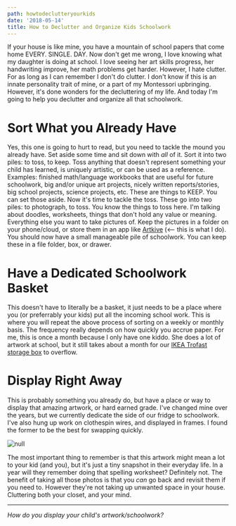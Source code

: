 ```yaml
---
path: howtodeclutteryourkids
date: '2018-05-14'
title: How to Declutter and Organize Kids Schoolwork
---
```

If your house is like mine, you have a mountain of school papers that come home EVERY. SINGLE. DAY.  Now don't get me wrong, I love knowing what my daughter is doing at school.  I love seeing her art skills progress, her handwriting improve, her math problems get harder.  However, I hate clutter.  For as long as I can remember I don't do clutter.  I don't know if this is an innate personality trait of mine, or a part of my Montessori upbringing.  However, it's done wonders for the decluttering of my life.  And today I'm going to help you declutter and organize all that schoolwork.

# Sort What you Already Have

Yes, this one is going to hurt to read, but you need to tackle the mound you already have.  Set aside some time and sit down with _all_ of it. Sort it into two piles: to toss, to keep.  Toss anything that doesn't represent something your child has learned, is uniquely artistic, or can be used as a reference.  Examples: finished math/language workbooks that are useful for future schoolwork, big and/or unique art projects, nicely written reports/stories, big school projects, science projects, etc.   These are things to KEEP.  You can set those aside.  Now it's time to tackle the toss.  These go into two piles: to photograph, to toss.  You know the things to toss here. I'm talking about doodles, worksheets, things that don't hold any value or meaning.  Everything else you want to take pictures of.  Keep the pictures in a folder on your phone/cloud, or store them in an app like [Artkive](https://www.artkiveapp.com/) (<-- this is what I do).  You should now have a small manageable pile of schoolwork.  You can keep these in a file folder, box, or drawer.

# Have a Dedicated Schoolwork Basket

This doesn't have to literally be a basket, it just needs to be a place where you (or preferrably your kids) put all the incoming school work.  This is where you will repeat the above process of sorting on a weekly or monthly basis. The frequency really depends on how quickly you accrue paper. For me, this is once a month because I only have one kiddo.  She does a lot of artwork at school, but it still takes about a month for our [IKEA Trofast storage box](https://www.ikea.com/us/en/catalog/products/80089239/) to overflow.

# Display Right Away

This is probably something you already do, but have a place or way to display that amazing artwork, or hard earned grade.  I've changed mine over the years, but we currently dedicate the side of our fridge to schoolwork.  I've also hung up work on clothespin wires, and displayed in frames.  I found the former to be the best for swapping quickly.

![null](/assets/howtodeclutterschoolwork.png)

The most important thing to remember is that this artwork might mean a lot to your kid (and you), but it's just a tiny snapshot in their everyday life.  In a year will they remember doing that spelling worksheet?  Definitely not.  The benefit of taking all those photos is that you _can_ go back and revisit them if you need to.  However they're not taking up unwanted space in your house.  Cluttering both your closet, and your mind.

- - -

_How do you display your child's artwork/schoolwork?_
